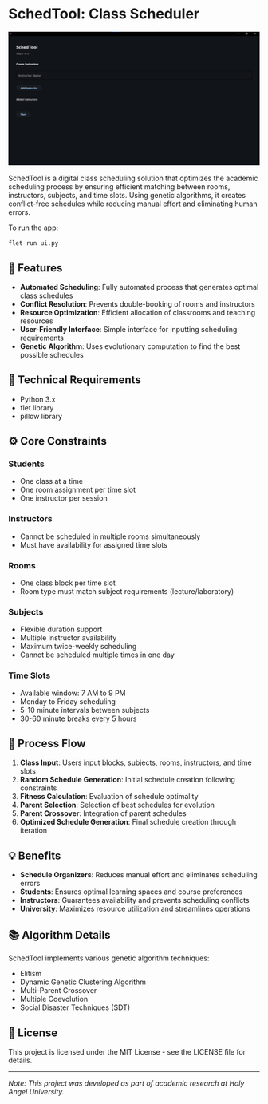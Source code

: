 # SchedTool: Class Scheduler

![alt text](image.png)

SchedTool is a digital class scheduling solution that optimizes the academic scheduling process by ensuring efficient matching between rooms, instructors, subjects, and time slots. Using genetic algorithms, it creates conflict-free schedules while reducing manual effort and eliminating human errors.

To run the app:
```
flet run ui.py
```

## 🌟 Features

- **Automated Scheduling**: Fully automated process that generates optimal class schedules
- **Conflict Resolution**: Prevents double-booking of rooms and instructors
- **Resource Optimization**: Efficient allocation of classrooms and teaching resources
- **User-Friendly Interface**: Simple interface for inputting scheduling requirements
- **Genetic Algorithm**: Uses evolutionary computation to find the best possible schedules

## 🔧 Technical Requirements

- Python 3.x
- flet library
- pillow library

## ⚙️ Core Constraints

### Students
- One class at a time
- One room assignment per time slot
- One instructor per session

### Instructors
- Cannot be scheduled in multiple rooms simultaneously
- Must have availability for assigned time slots

### Rooms
- One class block per time slot
- Room type must match subject requirements (lecture/laboratory)

### Subjects
- Flexible duration support
- Multiple instructor availability
- Maximum twice-weekly scheduling
- Cannot be scheduled multiple times in one day

### Time Slots
- Available window: 7 AM to 9 PM
- Monday to Friday scheduling
- 5-10 minute intervals between subjects
- 30-60 minute breaks every 5 hours

## 🔄 Process Flow

1. **Class Input**: Users input blocks, subjects, rooms, instructors, and time slots
2. **Random Schedule Generation**: Initial schedule creation following constraints
3. **Fitness Calculation**: Evaluation of schedule optimality
4. **Parent Selection**: Selection of best schedules for evolution
5. **Parent Crossover**: Integration of parent schedules
6. **Optimized Schedule Generation**: Final schedule creation through iteration

## 💡 Benefits

- **Schedule Organizers**: Reduces manual effort and eliminates scheduling errors
- **Students**: Ensures optimal learning spaces and course preferences
- **Instructors**: Guarantees availability and prevents scheduling conflicts
- **University**: Maximizes resource utilization and streamlines operations

## 📚 Algorithm Details

SchedTool implements various genetic algorithm techniques:
- Elitism
- Dynamic Genetic Clustering Algorithm
- Multi-Parent Crossover
- Multiple Coevolution
- Social Disaster Techniques (SDT)

## 📄 License

This project is licensed under the MIT License - see the LICENSE file for details.


---
*Note: This project was developed as part of academic research at Holy Angel University.*